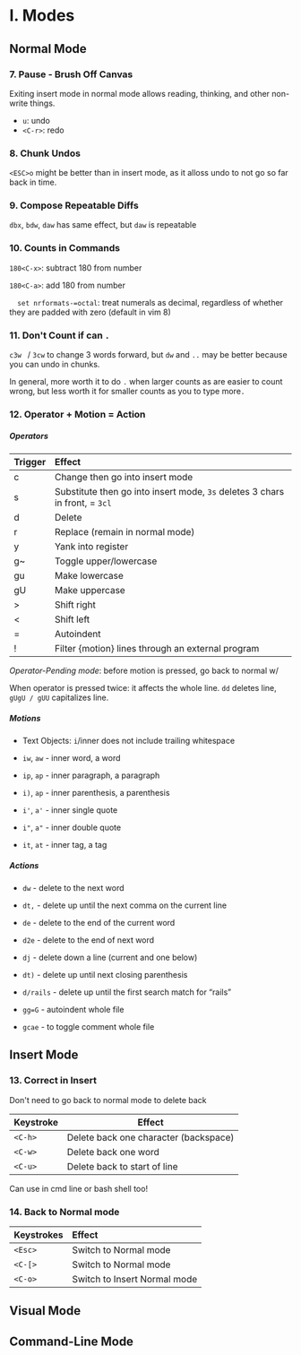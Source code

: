 # I. Modes



## Normal Mode



### 7. Pause - Brush Off Canvas

Exiting insert mode in normal mode allows reading, thinking, and other non-write things.

- `u`: undo
- `<C-r>`: redo



### 8. Chunk Undos

 `<ESC>o` might be better than <CR> in insert mode, as it alloss undo to not go so far back in time.



### 9. Compose Repeatable Diffs

`dbx`, `bdw`, `daw` has same effect, but `daw` is repeatable



### 10. Counts in Commands

`180<C-x>`: subtract 180 from number

`180<C-a>`: add 180 from number

`  set nrformats-=octal`: treat numerals as decimal, regardless of whether they are padded with zero (default in vim 8)



### 11. Don't Count if can `.`

`c3w ` / `3cw` to change 3 words forward, but  `dw` and `..` may be better because you can undo in chunks.

In general,  more worth it to do `.` when larger counts as are easier to count wrong, but less worth it for smaller counts as you to type more`.`



### 12. Operator + Motion = Action

##### Operators

| Trigger | Effect                                                       |
| :------ | :----------------------------------------------------------- |
| c       | Change then go into insert mode                              |
| s       | Substitute then go into insert mode, `3s` deletes 3 chars in front, = `3cl` |
| d       | Delete                                                       |
| r       | Replace (remain in normal mode)                              |
| y       | Yank into register                                           |
| g~      | Toggle upper/lowercase                                       |
| gu      | Make lowercase                                               |
| gU      | Make uppercase                                               |
| >       | Shift right                                                  |
| <       | Shift left                                                   |
| =       | Autoindent                                                   |
| !       | Filter {motion} lines through an external program            |

_Operator-Pending mode_: before motion is pressed, go back to normal w/ <ESC>

When operator is pressed twice: it affects the whole line. `dd` deletes line, `gUgU / gUU` capitalizes line.



##### __Motions__

- Text Objects: `i`/inner does not include trailing whitespace

- `iw`, `aw` - inner word, a word

- `ip`, `ap` - inner paragraph, a paragraph

- `i)`, `ap` - inner parenthesis, a parenthesis

- `i'`, `a'` - inner single quote

- `i"`, `a"` - inner double quote

- `it`, `at` - inner tag, a tag

  

##### Actions

- `dw` - delete to the next word

- `dt,` - delete up until the next comma on the current line

- `de` - delete to the end of the current word

- `d2e` - delete to the end of next word

- `dj` - delete down a line (current and one below)

- `dt)` - delete up until next closing parenthesis

- `d/rails` - delete up until the first search match for “rails”

  

- `gg=G` - autoindent whole file

- `gcae` - to toggle comment whole file





## Insert Mode

### 13. Correct in Insert

Don't need to go back to normal mode to delete back

| Keystroke | Effect                                |
| --------- | ------------------------------------- |
| `<C-h>`     | Delete back one character (backspace) |
| `<C-w>`     | Delete back one word                  |
| `<C-u>`     | Delete back to start of line          |

Can use in cmd line or bash shell too!



### 14. Back to Normal mode

| Keystrokes | Effect                       |
| :--------- | :--------------------------- |
| `<Esc>`      | Switch to Normal mode        |
| `<C-[>`      | Switch to Normal mode        |
| `<C-o>`      | Switch to Insert Normal mode |



## Visual Mode





## Command-Line Mode

